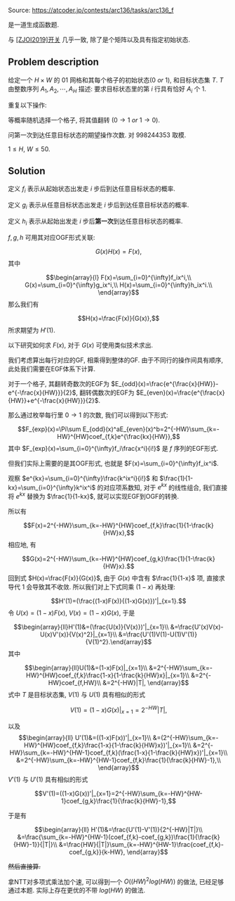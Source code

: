 Source: https://atcoder.jp/contests/arc136/tasks/arc136_f

是一道生成函数题.

与 [\[ZJOI2019\]开关](https://www.luogu.com.cn/problem/P5326) 几乎一致, 除了是个矩阵以及具有指定初始状态.

## Problem description

给定一个 $H\times W$ 的 $01$ 网格和其每个格子的初始状态($0\ or\ 1$), 和目标状态集 $T$. $T$ 由整数序列 $A_1,A_2,\cdots,A_H$ 描述: 要求目标状态里的第 $i$ 行具有恰好 $A_i$ 个 $1$.

重复以下操作:

等概率随机选择一个格子, 将其值翻转 ($0\rightarrow 1\ or\ 1\rightarrow 0$).

问第一次到达任意目标状态的期望操作次数. 对 $998244353$ 取模.

$1\le H,\ W\le 50.$

## Solution
定义 $f_i$ 表示从起始状态出发走 $i$ 步后到达任意目标状态的概率.

定义 $g_i$ 表示从任意目标状态出发走 $i$ 步后到达任意目标状态的概率.

定义 $h_i$ 表示从起始出发走 $i$ 步后**第一次**到达任意目标状态的概率.

$f,g,h$ 可用其对应OGF形式关联:

$$G(x)H(x)=F(x),$$
其中

$$\begin{array}{l}
F(x)=\sum_{i=0}^{\infty}f_ix^i,\\
G(x)=\sum_{i=0}^{\infty}g_ix^i,\\
H(x)=\sum_{i=0}^{\infty}h_ix^i.\\
\end{array}$$
那么我们有

$$H(x)=\frac{F(x)}{G(x)},$$
所求期望为 $H'(1)$.

以下研究如何求 $F(x)$, 对于 $G(x)$ 可使用类似技术求出.

我们考虑算出每行对应的GF, 相乘得到整体的GF. 由于不同行的操作间具有顺序, 此处我们需要在EGF体系下计算.

对于一个格子, 其翻转奇数次的EGF为 $E_{odd}(x)=\frac{e^{\frac{x}{HW}}-e^{-\frac{x}{HW}}}{2}$, 翻转偶数次的EGF为 $E_{even}(x)=\frac{e^{\frac{x}{HW}}+e^{-\frac{x}{HW}}}{2}$.

那么通过枚举每行里 $0\rightarrow 1$ 的次数, 我们可以得到以下形式:

$$F_{exp}(x)=\Pi\sum E_{odd}(x)^aE_{even}(x)^b=2^{-HW}\sum_{k=-HW}^{HW}coef_{f,k}e^{\frac{kx}{HW}},$$
其中 $F_{exp}(x)=\sum_{i=0}^{\infty}f_i\frac{x^i}{i!}$ 是 $f$ 序列的EGF形式.

但我们实际上需要的是其OGF形式, 也就是 $F(x)=\sum_{i=0}^{\infty}f_ix^i$.

观察 $e^{kx}=\sum_{i=0}^{\infty}\frac{k^ix^i}{i!}$ 和 $\frac{1}{1-kx}=\sum_{i=0}^{\infty}k^ix^i$ 的对应项系数知, 对于 $e^{kx}$ 的线性组合, 我们直接将 $e^{kx}$ 替换为 $\frac{1}{1-kx}$, 就可以实现EGF到OGF的转换.

所以有

$$F(x)=2^{-HW}\sum_{k=-HW}^{HW}coef_{f,k}\frac{1}{1-\frac{k}{HW}x},$$
相应地, 有

$$G(x)=2^{-HW}\sum_{k=-HW}^{HW}coef_{g,k}\frac{1}{1-\frac{k}{HW}x}.$$
回到式 $H(x)=\frac{F(x)}{G(x)}$, 由于 $G(x)$ 中含有 $\frac{1}{1-x}$ 项, 直接求导代 $1$ 会导致其不收敛. 所以我们对上下式同乘 $(1-x)$ 再处理:

$$H'(1)=(\frac{(1-x)F(x)}{(1-x)G(x)})'|_{x=1}.$$
令 $U(x)=(1-x)F(x),\ V(x)=(1-x)G(x)$, 于是

$$\begin{array}{ll}H'(1)&=(\frac{U(x)}{V(x)})'|_{x=1}\\
&=\frac{U'(x)V(x)-U(x)V'(x)}{V(x)^2}|_{x=1}\\
&=\frac{U'(1)V(1)-U(1)V'(1)}{V(1)^2}.\end{array}$$
其中

$$\begin{array}{ll}U(1)&=(1-x)F(x)|_{x=1}\\
&=2^{-HW}\sum_{k=-HW}^{HW}coef_{f,k}\frac{1-x}{1-\frac{k}{HW}x}|_{x=1}\\
&=2^{-HW}coef_{f,HW}\\
&=2^{-HW}|T|,
\end{array}$$
式中 $T$ 是目标状态集, $V(1)$ 与 $U(1)$ 具有相似的形式

$$V(1)=(1-x)G(x)|_{x=1}=2^{-HW}|T|,$$

以及
$$\begin{array}{ll}
U'(1)&=((1-x)F(x))'|_{x=1}\\
&=(2^{-HW}\sum_{k=-HW}^{HW}coef_{f,k}\frac{1-x}{1-\frac{k}{HW}x})'|_{x=1}\\
&=2^{-HW}\sum_{k=-HW}^{HW-1}coef_{f,k}(\frac{1-x}{1-\frac{k}{HW}x})'|_{x=1}\\
&=2^{-HW}\sum_{k=-HW}^{HW-1}coef_{f,k}\frac{1}{\frac{k}{HW}-1},\\
\end{array}$$
$V'(1)$ 与 $U'(1)$ 具有相似的形式

$$V'(1)=((1-x)G(x))'|_{x=1}=2^{-HW}\sum_{k=-HW}^{HW-1}coef_{g,k}\frac{1}{\frac{k}{HW}-1},$$

于是有

$$\begin{array}{ll}
H'(1)&=\frac{U'(1)-V'(1)}{2^{-HW}|T|}\\
&=\frac{\sum_{k=-HW}^{HW-1}(coef_{f,k}-coef_{g,k})\frac{1}{\frac{k}{HW}-1}}{|T|}\\
&=\frac{HW}{|T|}\sum_{k=-HW}^{HW-1}\frac{coef_{f,k}-coef_{g,k}}{k-HW},
\end{array}$$

~~然后直接算.~~

拿NTT对多项式乘法加个速, 可以得到一个 $O((HW)^2log(HW))$ 的做法, 已经足够通过本题. 实际上存在更优的不带 $log(HW)$ 的做法.
